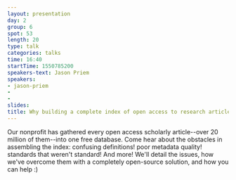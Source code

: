 ```yaml
---
layout: presentation
day: 2
group: 6
spot: 53
length: 20
type: talk
categories: talks
time: 16:40
startTime: 1550785200
speakers-text: Jason Priem
speakers:
- jason-priem
-
-
slides:
title: Why building a complete index of open access to research articles is hard and how you can help
---
```

Our nonprofit has gathered every open access scholarly article--over 20 million of them--into one free database. Come hear about the obstacles in assembling the index: confusing definitions!  poor metadata quality!  standards that weren't standard!  And more!  We'll detail the issues, how we've overcome them with a completely open-source solution, and how you can help :)
